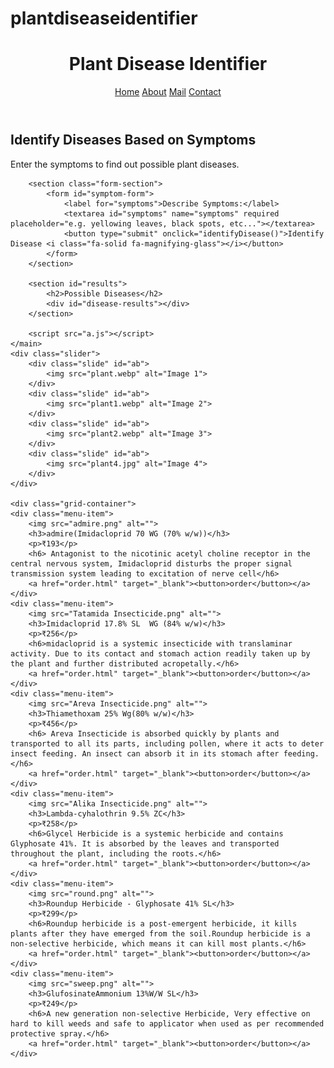 # plantdiseaseidentifier
<!DOCTYPE html>
<html lang="en">
<head>
    <meta charset="UTF-8">
    <meta name="viewport" content="width=device-width, initial-scale=1.0">
    <link rel="stylesheet" href="style2.css">
    <link rel="stylesheet" href="https://cdnjs.cloudflare.com/ajax/libs/font-awesome/6.4.0/css/all.min.css">
    <link rel="stylesheet" href="https://cdnjs.cloudflare.com/ajax/libs/font-awesome/6.6.0/css/all.min.css" integrity="sha512-Kc323vGBEqzTmouAECnVceyQqyqdsSiqLQISBL29aUW4U/M7pSPA/gEUZQqv1cwx4OnYxTxve5UMg5GT6L4JJg==" crossorigin="anonymous" referrerpolicy="no-referrer" />
    <title>Plant Disease Identifier for Farmers</title>
    
</head>
<body id="Home">
    <header>
        <h1>Plant Disease Identifier <i class="fa-solid fa-seedling"></i></h1>
        <nav><a href="#Home"><i class="fa-solid fa-house"></i>Home</a>
            <a href="about.html"><i class="fa-solid fa-person"></i>About</a>
            <a href="mailto:nellaballib@gmail.com" target="_blank"><i class="fa-solid fa-envelope"></i>Mail</a>
            <a href="https://call.whatsapp.com/voice/XRxVM8L0BINveGovXNBpv3" target="_blank" ><i class="fa-solid fa-phone"></i>Contact</a>
        </nav>
    </header>
    <main>
        <section class="info">
            <h2>Identify Diseases Based on Symptoms</h2>
            <p>Enter the symptoms to find out possible plant diseases.</p>
        </section>

        <section class="form-section">
            <form id="symptom-form">
                <label for="symptoms">Describe Symptoms:</label>
                <textarea id="symptoms" name="symptoms" required placeholder="e.g. yellowing leaves, black spots, etc..."></textarea>
                <button type="submit" onclick="identifyDisease()">Identify Disease <i class="fa-solid fa-magnifying-glass"></i></button>
            </form>
        </section>

        <section id="results">
            <h2>Possible Diseases</h2>
            <div id="disease-results"></div>
        </section>

        <script src="a.js"></script>
    </main>
    <div class="slider">
        <div class="slide" id="ab">
            <img src="plant.webp" alt="Image 1">
        </div>
        <div class="slide" id="ab">
            <img src="plant1.webp" alt="Image 2">
        </div>
        <div class="slide" id="ab">
            <img src="plant2.webp" alt="Image 3">
        </div>
        <div class="slide" id="ab">
            <img src="plant4.jpg" alt="Image 4">
        </div>
    </div>
    
    <div class="grid-container">
    <div class="menu-item">
        <img src="admire.png" alt="">
        <h3>admire(Imidacloprid 70 WG (70% w/w))</h3>
        <p>₹193</p>
        <h6> Antagonist to the nicotinic acetyl choline receptor in the central nervous system, Imidacloprid disturbs the proper signal transmission system leading to excitation of nerve cell</h6>
        <a href="order.html" target="_blank"><button>order</button></a>
    </div>
    <div class="menu-item">
        <img src="Tatamida Insecticide.png" alt="">
        <h3>Imidacloprid 17.8% SL  WG (84% w/w)</h3>
        <p>₹256</p>
        <h6>midacloprid is a systemic insecticide with translaminar activity. Due to its contact and stomach action readily taken up by the plant and further distributed acropetally.</h6>
        <a href="order.html" target="_blank"><button>order</button></a>
    </div>
    <div class="menu-item">
        <img src="Areva Insecticide.png" alt="">
        <h3>Thiamethoxam 25% Wg(80% w/w)</h3>
        <p>₹456</p>
        <h6> Areva Insecticide is absorbed quickly by plants and transported to all its parts, including pollen, where it acts to deter insect feeding. An insect can absorb it in its stomach after feeding.</h6>
        <a href="order.html" target="_blank"><button>order</button></a>
    </div>
    <div class="menu-item">
        <img src="Alika Insecticide.png" alt="">
        <h3>Lambda-cyhalothrin 9.5% ZC</h3>
        <p>₹258</p>
        <h6>Glycel Herbicide is a systemic herbicide and contains Glyphosate 41%. It is absorbed by the leaves and transported throughout the plant, including the roots.</h6>
        <a href="order.html" target="_blank"><button>order</button></a>
    </div>
    <div class="menu-item">
        <img src="round.png" alt="">
        <h3>Roundup Herbicide - Glyphosate 41% SL</h3>
        <p>₹299</p>
        <h6>Roundup herbicide is a post-emergent herbicide, it kills plants after they have emerged from the soil.Roundup herbicide is a non-selective herbicide, which means it can kill most plants.</h6>
        <a href="order.html" target="_blank"><button>order</button></a>
    </div>
    <div class="menu-item">
        <img src="sweep.png" alt="">
        <h3>GlufosinateAmmonium 13%W/W SL</h3>
        <p>₹249</p>
        <h6>A new generation non-selective Herbicide, Very effective on hard to kill weeds and safe to applicator when used as per recommended protective spray.</h6>
        <a href="order.html" target="_blank"><button>order</button></a>
    </div>
    
</div>
<footer>
<div class="fourth">
    <div class="social-icons">
        <a href="https://www.facebook.com/Bhargav.8978491984" target="_blank" >
            <i id="facebook" class="fab fa-facebook social-icon"></i>
        </a>
        <a href="https://www.instagram.com/nellaballibharghavreddy/" target="_blank" >
            <i id="instagram" class="fab fa-instagram social-icon"></i>
        </a>
        <a href="https://x.com/BNellaball50262" target="_blank" >
            <i id="twitter" class="fab fa-twitter social-icon"></i>
        </a>
        <a href="https://www.linkedin.com/in/bhargavreddynellballi/" target="_blank" >
            <i id="linkedin" class="fab fa-linkedin social-icon"></i>
        </a>
        <a href="https://github.com/bhargav032007" target="_blank" >
            <i id="github" class="fab fa-github social-icon"></i>
        </a>
    </div>
</footer>
</body>
</html>
